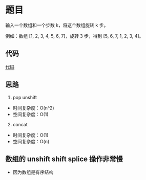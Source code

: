 # 题目

输入一个数组和一个步数 k，将这个数组旋转 k 步。

例如：数组 [1, 2, 3, 4, 5, 6, 7]，旋转 3 步，得到 [5, 6, 7, 1, 2, 3, 4]。

## 代码

[代码](https://github.com/shuibuzhuo/algorithm-project/blob/master/src/algorithm/01_array-rotate/array-rotate.ts)

## 思路

1. pop unshift

- 时间复杂度：O(n^2)
- 空间复杂度：O(1)

2. concat

- 时间复杂度：O(1)
- 空间复杂度：O(n)

## 数组的 unshift shift splice 操作非常慢

- 因为数组是有序结构
